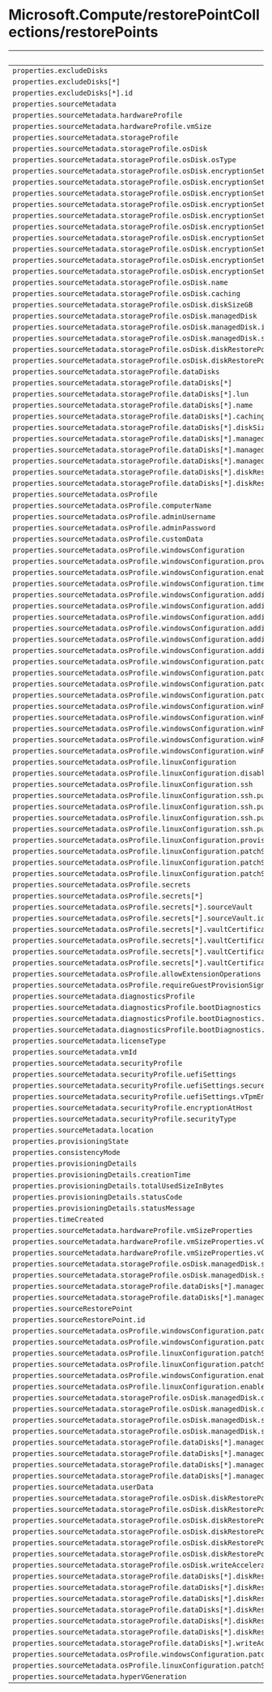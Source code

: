 # Microsoft.Compute/restorePointCollections/restorePoints

| Default Path | Alias |
|---|---|
| `properties.excludeDisks` | `Microsoft.Compute/restorePointCollections/restorePoints/excludeDisks` |
| `properties.excludeDisks[*]` | `Microsoft.Compute/restorePointCollections/restorePoints/excludeDisks[*]` |
| `properties.excludeDisks[*].id` | `Microsoft.Compute/restorePointCollections/restorePoints/excludeDisks[*].id` |
| `properties.sourceMetadata` | `Microsoft.Compute/restorePointCollections/restorePoints/sourceMetadata` |
| `properties.sourceMetadata.hardwareProfile` | `Microsoft.Compute/restorePointCollections/restorePoints/sourceMetadata.hardwareProfile` |
| `properties.sourceMetadata.hardwareProfile.vmSize` | `Microsoft.Compute/restorePointCollections/restorePoints/sourceMetadata.hardwareProfile.vmSize` |
| `properties.sourceMetadata.storageProfile` | `Microsoft.Compute/restorePointCollections/restorePoints/sourceMetadata.storageProfile` |
| `properties.sourceMetadata.storageProfile.osDisk` | `Microsoft.Compute/restorePointCollections/restorePoints/sourceMetadata.storageProfile.osDisk` |
| `properties.sourceMetadata.storageProfile.osDisk.osType` | `Microsoft.Compute/restorePointCollections/restorePoints/sourceMetadata.storageProfile.osDisk.osType` |
| `properties.sourceMetadata.storageProfile.osDisk.encryptionSettings` | `Microsoft.Compute/restorePointCollections/restorePoints/sourceMetadata.storageProfile.osDisk.encryptionSettings` |
| `properties.sourceMetadata.storageProfile.osDisk.encryptionSettings.diskEncryptionKey` | `Microsoft.Compute/restorePointCollections/restorePoints/sourceMetadata.storageProfile.osDisk.encryptionSettings.diskEncryptionKey` |
| `properties.sourceMetadata.storageProfile.osDisk.encryptionSettings.diskEncryptionKey.secretUrl` | `Microsoft.Compute/restorePointCollections/restorePoints/sourceMetadata.storageProfile.osDisk.encryptionSettings.diskEncryptionKey.secretUrl` |
| `properties.sourceMetadata.storageProfile.osDisk.encryptionSettings.diskEncryptionKey.sourceVault` | `Microsoft.Compute/restorePointCollections/restorePoints/sourceMetadata.storageProfile.osDisk.encryptionSettings.diskEncryptionKey.sourceVault` |
| `properties.sourceMetadata.storageProfile.osDisk.encryptionSettings.diskEncryptionKey.sourceVault.id` | `Microsoft.Compute/restorePointCollections/restorePoints/sourceMetadata.storageProfile.osDisk.encryptionSettings.diskEncryptionKey.sourceVault.id` |
| `properties.sourceMetadata.storageProfile.osDisk.encryptionSettings.keyEncryptionKey` | `Microsoft.Compute/restorePointCollections/restorePoints/sourceMetadata.storageProfile.osDisk.encryptionSettings.keyEncryptionKey` |
| `properties.sourceMetadata.storageProfile.osDisk.encryptionSettings.keyEncryptionKey.keyUrl` | `Microsoft.Compute/restorePointCollections/restorePoints/sourceMetadata.storageProfile.osDisk.encryptionSettings.keyEncryptionKey.keyUrl` |
| `properties.sourceMetadata.storageProfile.osDisk.encryptionSettings.keyEncryptionKey.sourceVault` | `Microsoft.Compute/restorePointCollections/restorePoints/sourceMetadata.storageProfile.osDisk.encryptionSettings.keyEncryptionKey.sourceVault` |
| `properties.sourceMetadata.storageProfile.osDisk.encryptionSettings.keyEncryptionKey.sourceVault.id` | `Microsoft.Compute/restorePointCollections/restorePoints/sourceMetadata.storageProfile.osDisk.encryptionSettings.keyEncryptionKey.sourceVault.id` |
| `properties.sourceMetadata.storageProfile.osDisk.encryptionSettings.enabled` | `Microsoft.Compute/restorePointCollections/restorePoints/sourceMetadata.storageProfile.osDisk.encryptionSettings.enabled` |
| `properties.sourceMetadata.storageProfile.osDisk.name` | `Microsoft.Compute/restorePointCollections/restorePoints/sourceMetadata.storageProfile.osDisk.name` |
| `properties.sourceMetadata.storageProfile.osDisk.caching` | `Microsoft.Compute/restorePointCollections/restorePoints/sourceMetadata.storageProfile.osDisk.caching` |
| `properties.sourceMetadata.storageProfile.osDisk.diskSizeGB` | `Microsoft.Compute/restorePointCollections/restorePoints/sourceMetadata.storageProfile.osDisk.diskSizeGB` |
| `properties.sourceMetadata.storageProfile.osDisk.managedDisk` | `Microsoft.Compute/restorePointCollections/restorePoints/sourceMetadata.storageProfile.osDisk.managedDisk` |
| `properties.sourceMetadata.storageProfile.osDisk.managedDisk.id` | `Microsoft.Compute/restorePointCollections/restorePoints/sourceMetadata.storageProfile.osDisk.managedDisk.id` |
| `properties.sourceMetadata.storageProfile.osDisk.managedDisk.storageAccountType` | `Microsoft.Compute/restorePointCollections/restorePoints/sourceMetadata.storageProfile.osDisk.managedDisk.storageAccountType` |
| `properties.sourceMetadata.storageProfile.osDisk.diskRestorePoint` | `Microsoft.Compute/restorePointCollections/restorePoints/sourceMetadata.storageProfile.osDisk.diskRestorePoint` |
| `properties.sourceMetadata.storageProfile.osDisk.diskRestorePoint.id` | `Microsoft.Compute/restorePointCollections/restorePoints/sourceMetadata.storageProfile.osDisk.diskRestorePoint.id` |
| `properties.sourceMetadata.storageProfile.dataDisks` | `Microsoft.Compute/restorePointCollections/restorePoints/sourceMetadata.storageProfile.dataDisks` |
| `properties.sourceMetadata.storageProfile.dataDisks[*]` | `Microsoft.Compute/restorePointCollections/restorePoints/sourceMetadata.storageProfile.dataDisks[*]` |
| `properties.sourceMetadata.storageProfile.dataDisks[*].lun` | `Microsoft.Compute/restorePointCollections/restorePoints/sourceMetadata.storageProfile.dataDisks[*].lun` |
| `properties.sourceMetadata.storageProfile.dataDisks[*].name` | `Microsoft.Compute/restorePointCollections/restorePoints/sourceMetadata.storageProfile.dataDisks[*].name` |
| `properties.sourceMetadata.storageProfile.dataDisks[*].caching` | `Microsoft.Compute/restorePointCollections/restorePoints/sourceMetadata.storageProfile.dataDisks[*].caching` |
| `properties.sourceMetadata.storageProfile.dataDisks[*].diskSizeGB` | `Microsoft.Compute/restorePointCollections/restorePoints/sourceMetadata.storageProfile.dataDisks[*].diskSizeGB` |
| `properties.sourceMetadata.storageProfile.dataDisks[*].managedDisk` | `Microsoft.Compute/restorePointCollections/restorePoints/sourceMetadata.storageProfile.dataDisks[*].managedDisk` |
| `properties.sourceMetadata.storageProfile.dataDisks[*].managedDisk.id` | `Microsoft.Compute/restorePointCollections/restorePoints/sourceMetadata.storageProfile.dataDisks[*].managedDisk.id` |
| `properties.sourceMetadata.storageProfile.dataDisks[*].managedDisk.storageAccountType` | `Microsoft.Compute/restorePointCollections/restorePoints/sourceMetadata.storageProfile.dataDisks[*].managedDisk.storageAccountType` |
| `properties.sourceMetadata.storageProfile.dataDisks[*].diskRestorePoint` | `Microsoft.Compute/restorePointCollections/restorePoints/sourceMetadata.storageProfile.dataDisks[*].diskRestorePoint` |
| `properties.sourceMetadata.storageProfile.dataDisks[*].diskRestorePoint.id` | `Microsoft.Compute/restorePointCollections/restorePoints/sourceMetadata.storageProfile.dataDisks[*].diskRestorePoint.id` |
| `properties.sourceMetadata.osProfile` | `Microsoft.Compute/restorePointCollections/restorePoints/sourceMetadata.osProfile` |
| `properties.sourceMetadata.osProfile.computerName` | `Microsoft.Compute/restorePointCollections/restorePoints/sourceMetadata.osProfile.computerName` |
| `properties.sourceMetadata.osProfile.adminUsername` | `Microsoft.Compute/restorePointCollections/restorePoints/sourceMetadata.osProfile.adminUsername` |
| `properties.sourceMetadata.osProfile.adminPassword` | `Microsoft.Compute/restorePointCollections/restorePoints/sourceMetadata.osProfile.adminPassword` |
| `properties.sourceMetadata.osProfile.customData` | `Microsoft.Compute/restorePointCollections/restorePoints/sourceMetadata.osProfile.customData` |
| `properties.sourceMetadata.osProfile.windowsConfiguration` | `Microsoft.Compute/restorePointCollections/restorePoints/sourceMetadata.osProfile.windowsConfiguration` |
| `properties.sourceMetadata.osProfile.windowsConfiguration.provisionVMAgent` | `Microsoft.Compute/restorePointCollections/restorePoints/sourceMetadata.osProfile.windowsConfiguration.provisionVMAgent` |
| `properties.sourceMetadata.osProfile.windowsConfiguration.enableAutomaticUpdates` | `Microsoft.Compute/restorePointCollections/restorePoints/sourceMetadata.osProfile.windowsConfiguration.enableAutomaticUpdates` |
| `properties.sourceMetadata.osProfile.windowsConfiguration.timeZone` | `Microsoft.Compute/restorePointCollections/restorePoints/sourceMetadata.osProfile.windowsConfiguration.timeZone` |
| `properties.sourceMetadata.osProfile.windowsConfiguration.additionalUnattendContent` | `Microsoft.Compute/restorePointCollections/restorePoints/sourceMetadata.osProfile.windowsConfiguration.additionalUnattendContent` |
| `properties.sourceMetadata.osProfile.windowsConfiguration.additionalUnattendContent[*]` | `Microsoft.Compute/restorePointCollections/restorePoints/sourceMetadata.osProfile.windowsConfiguration.additionalUnattendContent[*]` |
| `properties.sourceMetadata.osProfile.windowsConfiguration.additionalUnattendContent[*].passName` | `Microsoft.Compute/restorePointCollections/restorePoints/sourceMetadata.osProfile.windowsConfiguration.additionalUnattendContent[*].passName` |
| `properties.sourceMetadata.osProfile.windowsConfiguration.additionalUnattendContent[*].componentName` | `Microsoft.Compute/restorePointCollections/restorePoints/sourceMetadata.osProfile.windowsConfiguration.additionalUnattendContent[*].componentName` |
| `properties.sourceMetadata.osProfile.windowsConfiguration.additionalUnattendContent[*].settingName` | `Microsoft.Compute/restorePointCollections/restorePoints/sourceMetadata.osProfile.windowsConfiguration.additionalUnattendContent[*].settingName` |
| `properties.sourceMetadata.osProfile.windowsConfiguration.additionalUnattendContent[*].content` | `Microsoft.Compute/restorePointCollections/restorePoints/sourceMetadata.osProfile.windowsConfiguration.additionalUnattendContent[*].content` |
| `properties.sourceMetadata.osProfile.windowsConfiguration.patchSettings` | `Microsoft.Compute/restorePointCollections/restorePoints/sourceMetadata.osProfile.windowsConfiguration.patchSettings` |
| `properties.sourceMetadata.osProfile.windowsConfiguration.patchSettings.patchMode` | `Microsoft.Compute/restorePointCollections/restorePoints/sourceMetadata.osProfile.windowsConfiguration.patchSettings.patchMode` |
| `properties.sourceMetadata.osProfile.windowsConfiguration.patchSettings.enableHotpatching` | `Microsoft.Compute/restorePointCollections/restorePoints/sourceMetadata.osProfile.windowsConfiguration.patchSettings.enableHotpatching` |
| `properties.sourceMetadata.osProfile.windowsConfiguration.patchSettings.assessmentMode` | `Microsoft.Compute/restorePointCollections/restorePoints/sourceMetadata.osProfile.windowsConfiguration.patchSettings.assessmentMode` |
| `properties.sourceMetadata.osProfile.windowsConfiguration.winRM` | `Microsoft.Compute/restorePointCollections/restorePoints/sourceMetadata.osProfile.windowsConfiguration.winRM` |
| `properties.sourceMetadata.osProfile.windowsConfiguration.winRM.listeners` | `Microsoft.Compute/restorePointCollections/restorePoints/sourceMetadata.osProfile.windowsConfiguration.winRM.listeners` |
| `properties.sourceMetadata.osProfile.windowsConfiguration.winRM.listeners[*]` | `Microsoft.Compute/restorePointCollections/restorePoints/sourceMetadata.osProfile.windowsConfiguration.winRM.listeners[*]` |
| `properties.sourceMetadata.osProfile.windowsConfiguration.winRM.listeners[*].protocol` | `Microsoft.Compute/restorePointCollections/restorePoints/sourceMetadata.osProfile.windowsConfiguration.winRM.listeners[*].protocol` |
| `properties.sourceMetadata.osProfile.windowsConfiguration.winRM.listeners[*].certificateUrl` | `Microsoft.Compute/restorePointCollections/restorePoints/sourceMetadata.osProfile.windowsConfiguration.winRM.listeners[*].certificateUrl` |
| `properties.sourceMetadata.osProfile.linuxConfiguration` | `Microsoft.Compute/restorePointCollections/restorePoints/sourceMetadata.osProfile.linuxConfiguration` |
| `properties.sourceMetadata.osProfile.linuxConfiguration.disablePasswordAuthentication` | `Microsoft.Compute/restorePointCollections/restorePoints/sourceMetadata.osProfile.linuxConfiguration.disablePasswordAuthentication` |
| `properties.sourceMetadata.osProfile.linuxConfiguration.ssh` | `Microsoft.Compute/restorePointCollections/restorePoints/sourceMetadata.osProfile.linuxConfiguration.ssh` |
| `properties.sourceMetadata.osProfile.linuxConfiguration.ssh.publicKeys` | `Microsoft.Compute/restorePointCollections/restorePoints/sourceMetadata.osProfile.linuxConfiguration.ssh.publicKeys` |
| `properties.sourceMetadata.osProfile.linuxConfiguration.ssh.publicKeys[*]` | `Microsoft.Compute/restorePointCollections/restorePoints/sourceMetadata.osProfile.linuxConfiguration.ssh.publicKeys[*]` |
| `properties.sourceMetadata.osProfile.linuxConfiguration.ssh.publicKeys[*].path` | `Microsoft.Compute/restorePointCollections/restorePoints/sourceMetadata.osProfile.linuxConfiguration.ssh.publicKeys[*].path` |
| `properties.sourceMetadata.osProfile.linuxConfiguration.ssh.publicKeys[*].keyData` | `Microsoft.Compute/restorePointCollections/restorePoints/sourceMetadata.osProfile.linuxConfiguration.ssh.publicKeys[*].keyData` |
| `properties.sourceMetadata.osProfile.linuxConfiguration.provisionVMAgent` | `Microsoft.Compute/restorePointCollections/restorePoints/sourceMetadata.osProfile.linuxConfiguration.provisionVMAgent` |
| `properties.sourceMetadata.osProfile.linuxConfiguration.patchSettings` | `Microsoft.Compute/restorePointCollections/restorePoints/sourceMetadata.osProfile.linuxConfiguration.patchSettings` |
| `properties.sourceMetadata.osProfile.linuxConfiguration.patchSettings.patchMode` | `Microsoft.Compute/restorePointCollections/restorePoints/sourceMetadata.osProfile.linuxConfiguration.patchSettings.patchMode` |
| `properties.sourceMetadata.osProfile.linuxConfiguration.patchSettings.assessmentMode` | `Microsoft.Compute/restorePointCollections/restorePoints/sourceMetadata.osProfile.linuxConfiguration.patchSettings.assessmentMode` |
| `properties.sourceMetadata.osProfile.secrets` | `Microsoft.Compute/restorePointCollections/restorePoints/sourceMetadata.osProfile.secrets` |
| `properties.sourceMetadata.osProfile.secrets[*]` | `Microsoft.Compute/restorePointCollections/restorePoints/sourceMetadata.osProfile.secrets[*]` |
| `properties.sourceMetadata.osProfile.secrets[*].sourceVault` | `Microsoft.Compute/restorePointCollections/restorePoints/sourceMetadata.osProfile.secrets[*].sourceVault` |
| `properties.sourceMetadata.osProfile.secrets[*].sourceVault.id` | `Microsoft.Compute/restorePointCollections/restorePoints/sourceMetadata.osProfile.secrets[*].sourceVault.id` |
| `properties.sourceMetadata.osProfile.secrets[*].vaultCertificates` | `Microsoft.Compute/restorePointCollections/restorePoints/sourceMetadata.osProfile.secrets[*].vaultCertificates` |
| `properties.sourceMetadata.osProfile.secrets[*].vaultCertificates[*]` | `Microsoft.Compute/restorePointCollections/restorePoints/sourceMetadata.osProfile.secrets[*].vaultCertificates[*]` |
| `properties.sourceMetadata.osProfile.secrets[*].vaultCertificates[*].certificateUrl` | `Microsoft.Compute/restorePointCollections/restorePoints/sourceMetadata.osProfile.secrets[*].vaultCertificates[*].certificateUrl` |
| `properties.sourceMetadata.osProfile.secrets[*].vaultCertificates[*].certificateStore` | `Microsoft.Compute/restorePointCollections/restorePoints/sourceMetadata.osProfile.secrets[*].vaultCertificates[*].certificateStore` |
| `properties.sourceMetadata.osProfile.allowExtensionOperations` | `Microsoft.Compute/restorePointCollections/restorePoints/sourceMetadata.osProfile.allowExtensionOperations` |
| `properties.sourceMetadata.osProfile.requireGuestProvisionSignal` | `Microsoft.Compute/restorePointCollections/restorePoints/sourceMetadata.osProfile.requireGuestProvisionSignal` |
| `properties.sourceMetadata.diagnosticsProfile` | `Microsoft.Compute/restorePointCollections/restorePoints/sourceMetadata.diagnosticsProfile` |
| `properties.sourceMetadata.diagnosticsProfile.bootDiagnostics` | `Microsoft.Compute/restorePointCollections/restorePoints/sourceMetadata.diagnosticsProfile.bootDiagnostics` |
| `properties.sourceMetadata.diagnosticsProfile.bootDiagnostics.enabled` | `Microsoft.Compute/restorePointCollections/restorePoints/sourceMetadata.diagnosticsProfile.bootDiagnostics.enabled` |
| `properties.sourceMetadata.diagnosticsProfile.bootDiagnostics.storageUri` | `Microsoft.Compute/restorePointCollections/restorePoints/sourceMetadata.diagnosticsProfile.bootDiagnostics.storageUri` |
| `properties.sourceMetadata.licenseType` | `Microsoft.Compute/restorePointCollections/restorePoints/sourceMetadata.licenseType` |
| `properties.sourceMetadata.vmId` | `Microsoft.Compute/restorePointCollections/restorePoints/sourceMetadata.vmId` |
| `properties.sourceMetadata.securityProfile` | `Microsoft.Compute/restorePointCollections/restorePoints/sourceMetadata.securityProfile` |
| `properties.sourceMetadata.securityProfile.uefiSettings` | `Microsoft.Compute/restorePointCollections/restorePoints/sourceMetadata.securityProfile.uefiSettings` |
| `properties.sourceMetadata.securityProfile.uefiSettings.secureBootEnabled` | `Microsoft.Compute/restorePointCollections/restorePoints/sourceMetadata.securityProfile.uefiSettings.secureBootEnabled` |
| `properties.sourceMetadata.securityProfile.uefiSettings.vTpmEnabled` | `Microsoft.Compute/restorePointCollections/restorePoints/sourceMetadata.securityProfile.uefiSettings.vTpmEnabled` |
| `properties.sourceMetadata.securityProfile.encryptionAtHost` | `Microsoft.Compute/restorePointCollections/restorePoints/sourceMetadata.securityProfile.encryptionAtHost` |
| `properties.sourceMetadata.securityProfile.securityType` | `Microsoft.Compute/restorePointCollections/restorePoints/sourceMetadata.securityProfile.securityType` |
| `properties.sourceMetadata.location` | `Microsoft.Compute/restorePointCollections/restorePoints/sourceMetadata.location` |
| `properties.provisioningState` | `Microsoft.Compute/restorePointCollections/restorePoints/provisioningState` |
| `properties.consistencyMode` | `Microsoft.Compute/restorePointCollections/restorePoints/consistencyMode` |
| `properties.provisioningDetails` | `Microsoft.Compute/restorePointCollections/restorePoints/provisioningDetails` |
| `properties.provisioningDetails.creationTime` | `Microsoft.Compute/restorePointCollections/restorePoints/provisioningDetails.creationTime` |
| `properties.provisioningDetails.totalUsedSizeInBytes` | `Microsoft.Compute/restorePointCollections/restorePoints/provisioningDetails.totalUsedSizeInBytes` |
| `properties.provisioningDetails.statusCode` | `Microsoft.Compute/restorePointCollections/restorePoints/provisioningDetails.statusCode` |
| `properties.provisioningDetails.statusMessage` | `Microsoft.Compute/restorePointCollections/restorePoints/provisioningDetails.statusMessage` |
| `properties.timeCreated` | `Microsoft.Compute/restorePointCollections/restorePoints/timeCreated` |
| `properties.sourceMetadata.hardwareProfile.vmSizeProperties` | `Microsoft.Compute/restorePointCollections/restorePoints/sourceMetadata.hardwareProfile.vmSizeProperties` |
| `properties.sourceMetadata.hardwareProfile.vmSizeProperties.vCPUsAvailable` | `Microsoft.Compute/restorePointCollections/restorePoints/sourceMetadata.hardwareProfile.vmSizeProperties.vCPUsAvailable` |
| `properties.sourceMetadata.hardwareProfile.vmSizeProperties.vCPUsPerCore` | `Microsoft.Compute/restorePointCollections/restorePoints/sourceMetadata.hardwareProfile.vmSizeProperties.vCPUsPerCore` |
| `properties.sourceMetadata.storageProfile.osDisk.managedDisk.securityProfile` | `Microsoft.Compute/restorePointCollections/restorePoints/sourceMetadata.storageProfile.osDisk.managedDisk.securityProfile` |
| `properties.sourceMetadata.storageProfile.osDisk.managedDisk.securityProfile.securityEncryptionType` | `Microsoft.Compute/restorePointCollections/restorePoints/sourceMetadata.storageProfile.osDisk.managedDisk.securityProfile.securityEncryptionType` |
| `properties.sourceMetadata.storageProfile.dataDisks[*].managedDisk.securityProfile` | `Microsoft.Compute/restorePointCollections/restorePoints/sourceMetadata.storageProfile.dataDisks[*].managedDisk.securityProfile` |
| `properties.sourceMetadata.storageProfile.dataDisks[*].managedDisk.securityProfile.securityEncryptionType` | `Microsoft.Compute/restorePointCollections/restorePoints/sourceMetadata.storageProfile.dataDisks[*].managedDisk.securityProfile.securityEncryptionType` |
| `properties.sourceRestorePoint` | `Microsoft.Compute/restorePointCollections/restorePoints/sourceRestorePoint` |
| `properties.sourceRestorePoint.id` | `Microsoft.Compute/restorePointCollections/restorePoints/sourceRestorePoint.id` |
| `properties.sourceMetadata.osProfile.windowsConfiguration.patchSettings.automaticByPlatformSettings` | `Microsoft.Compute/restorePointCollections/restorePoints/sourceMetadata.osProfile.windowsConfiguration.patchSettings.automaticByPlatformSettings` |
| `properties.sourceMetadata.osProfile.windowsConfiguration.patchSettings.automaticByPlatformSettings.rebootSetting` | `Microsoft.Compute/restorePointCollections/restorePoints/sourceMetadata.osProfile.windowsConfiguration.patchSettings.automaticByPlatformSettings.rebootSetting` |
| `properties.sourceMetadata.osProfile.linuxConfiguration.patchSettings.automaticByPlatformSettings` | `Microsoft.Compute/restorePointCollections/restorePoints/sourceMetadata.osProfile.linuxConfiguration.patchSettings.automaticByPlatformSettings` |
| `properties.sourceMetadata.osProfile.linuxConfiguration.patchSettings.automaticByPlatformSettings.rebootSetting` | `Microsoft.Compute/restorePointCollections/restorePoints/sourceMetadata.osProfile.linuxConfiguration.patchSettings.automaticByPlatformSettings.rebootSetting` |
| `properties.sourceMetadata.osProfile.windowsConfiguration.enableVMAgentPlatformUpdates` | `Microsoft.Compute/restorePointCollections/restorePoints/sourceMetadata.osProfile.windowsConfiguration.enableVMAgentPlatformUpdates` |
| `properties.sourceMetadata.osProfile.linuxConfiguration.enableVMAgentPlatformUpdates` | `Microsoft.Compute/restorePointCollections/restorePoints/sourceMetadata.osProfile.linuxConfiguration.enableVMAgentPlatformUpdates` |
| `properties.sourceMetadata.storageProfile.osDisk.managedDisk.diskEncryptionSet` | `Microsoft.Compute/restorePointCollections/restorePoints/sourceMetadata.storageProfile.osDisk.managedDisk.diskEncryptionSet` |
| `properties.sourceMetadata.storageProfile.osDisk.managedDisk.diskEncryptionSet.id` | `Microsoft.Compute/restorePointCollections/restorePoints/sourceMetadata.storageProfile.osDisk.managedDisk.diskEncryptionSet.id` |
| `properties.sourceMetadata.storageProfile.osDisk.managedDisk.securityProfile.diskEncryptionSet` | `Microsoft.Compute/restorePointCollections/restorePoints/sourceMetadata.storageProfile.osDisk.managedDisk.securityProfile.diskEncryptionSet` |
| `properties.sourceMetadata.storageProfile.osDisk.managedDisk.securityProfile.diskEncryptionSet.id` | `Microsoft.Compute/restorePointCollections/restorePoints/sourceMetadata.storageProfile.osDisk.managedDisk.securityProfile.diskEncryptionSet.id` |
| `properties.sourceMetadata.storageProfile.dataDisks[*].managedDisk.diskEncryptionSet` | `Microsoft.Compute/restorePointCollections/restorePoints/sourceMetadata.storageProfile.dataDisks[*].managedDisk.diskEncryptionSet` |
| `properties.sourceMetadata.storageProfile.dataDisks[*].managedDisk.diskEncryptionSet.id` | `Microsoft.Compute/restorePointCollections/restorePoints/sourceMetadata.storageProfile.dataDisks[*].managedDisk.diskEncryptionSet.id` |
| `properties.sourceMetadata.storageProfile.dataDisks[*].managedDisk.securityProfile.diskEncryptionSet` | `Microsoft.Compute/restorePointCollections/restorePoints/sourceMetadata.storageProfile.dataDisks[*].managedDisk.securityProfile.diskEncryptionSet` |
| `properties.sourceMetadata.storageProfile.dataDisks[*].managedDisk.securityProfile.diskEncryptionSet.id` | `Microsoft.Compute/restorePointCollections/restorePoints/sourceMetadata.storageProfile.dataDisks[*].managedDisk.securityProfile.diskEncryptionSet.id` |
| `properties.sourceMetadata.userData` | `Microsoft.Compute/restorePointCollections/restorePoints/sourceMetadata.userData` |
| `properties.sourceMetadata.storageProfile.osDisk.diskRestorePoint.encryption` | `Microsoft.Compute/restorePointCollections/restorePoints/sourceMetadata.storageProfile.osDisk.diskRestorePoint.encryption` |
| `properties.sourceMetadata.storageProfile.osDisk.diskRestorePoint.encryption.diskEncryptionSet` | `Microsoft.Compute/restorePointCollections/restorePoints/sourceMetadata.storageProfile.osDisk.diskRestorePoint.encryption.diskEncryptionSet` |
| `properties.sourceMetadata.storageProfile.osDisk.diskRestorePoint.encryption.diskEncryptionSet.id` | `Microsoft.Compute/restorePointCollections/restorePoints/sourceMetadata.storageProfile.osDisk.diskRestorePoint.encryption.diskEncryptionSet.id` |
| `properties.sourceMetadata.storageProfile.osDisk.diskRestorePoint.encryption.type` | `Microsoft.Compute/restorePointCollections/restorePoints/sourceMetadata.storageProfile.osDisk.diskRestorePoint.encryption.type` |
| `properties.sourceMetadata.storageProfile.osDisk.diskRestorePoint.sourceDiskRestorePoint` | `Microsoft.Compute/restorePointCollections/restorePoints/sourceMetadata.storageProfile.osDisk.diskRestorePoint.sourceDiskRestorePoint` |
| `properties.sourceMetadata.storageProfile.osDisk.diskRestorePoint.sourceDiskRestorePoint.id` | `Microsoft.Compute/restorePointCollections/restorePoints/sourceMetadata.storageProfile.osDisk.diskRestorePoint.sourceDiskRestorePoint.id` |
| `properties.sourceMetadata.storageProfile.osDisk.writeAcceleratorEnabled` | `Microsoft.Compute/restorePointCollections/restorePoints/sourceMetadata.storageProfile.osDisk.writeAcceleratorEnabled` |
| `properties.sourceMetadata.storageProfile.dataDisks[*].diskRestorePoint.encryption` | `Microsoft.Compute/restorePointCollections/restorePoints/sourceMetadata.storageProfile.dataDisks[*].diskRestorePoint.encryption` |
| `properties.sourceMetadata.storageProfile.dataDisks[*].diskRestorePoint.encryption.diskEncryptionSet` | `Microsoft.Compute/restorePointCollections/restorePoints/sourceMetadata.storageProfile.dataDisks[*].diskRestorePoint.encryption.diskEncryptionSet` |
| `properties.sourceMetadata.storageProfile.dataDisks[*].diskRestorePoint.encryption.diskEncryptionSet.id` | `Microsoft.Compute/restorePointCollections/restorePoints/sourceMetadata.storageProfile.dataDisks[*].diskRestorePoint.encryption.diskEncryptionSet.id` |
| `properties.sourceMetadata.storageProfile.dataDisks[*].diskRestorePoint.encryption.type` | `Microsoft.Compute/restorePointCollections/restorePoints/sourceMetadata.storageProfile.dataDisks[*].diskRestorePoint.encryption.type` |
| `properties.sourceMetadata.storageProfile.dataDisks[*].diskRestorePoint.sourceDiskRestorePoint` | `Microsoft.Compute/restorePointCollections/restorePoints/sourceMetadata.storageProfile.dataDisks[*].diskRestorePoint.sourceDiskRestorePoint` |
| `properties.sourceMetadata.storageProfile.dataDisks[*].diskRestorePoint.sourceDiskRestorePoint.id` | `Microsoft.Compute/restorePointCollections/restorePoints/sourceMetadata.storageProfile.dataDisks[*].diskRestorePoint.sourceDiskRestorePoint.id` |
| `properties.sourceMetadata.storageProfile.dataDisks[*].writeAcceleratorEnabled` | `Microsoft.Compute/restorePointCollections/restorePoints/sourceMetadata.storageProfile.dataDisks[*].writeAcceleratorEnabled` |
| `properties.sourceMetadata.osProfile.windowsConfiguration.patchSettings.automaticByPlatformSettings.bypassPlatformSafetyChecksOnUserSchedule` | `Microsoft.Compute/restorePointCollections/restorePoints/sourceMetadata.osProfile.windowsConfiguration.patchSettings.automaticByPlatformSettings.bypassPlatformSafetyChecksOnUserSchedule` |
| `properties.sourceMetadata.osProfile.linuxConfiguration.patchSettings.automaticByPlatformSettings.bypassPlatformSafetyChecksOnUserSchedule` | `Microsoft.Compute/restorePointCollections/restorePoints/sourceMetadata.osProfile.linuxConfiguration.patchSettings.automaticByPlatformSettings.bypassPlatformSafetyChecksOnUserSchedule` |
| `properties.sourceMetadata.hyperVGeneration` | `Microsoft.Compute/restorePointCollections/restorePoints/sourceMetadata.hyperVGeneration` |

